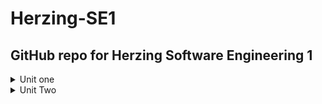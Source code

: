 # Herzing-SE1
## GitHub repo for Herzing Software Engineering 1
<details>
<summary>Unit one</summary>
  
  ###This project was for a two player game of rock paper scissers for a new addition i added an ai
  
##### Image of commandline Rock , paper , Scissers game.
![commandLine image](https://github.com/Norskknight/Herzing-SE1/blob/main/Unit1/images/twoplayer%20game.PNG)

##### Image of ai commandline Rock , paper , Scissers game.
[AI player](https://github.com/Norskknight/Herzing-SE1/blob/main/Unit1/images/AI%20game.PNG)
</details>

<details>
<summary>Unit Two</summary>
  
### this project is about creating an FSM and using it to simulate 7 days of weather with 5 event changes each day.
3 options for weather to follow a list left right and none.
the list of states was  Clear <-> Cloudy <-> Raining <-> Severe Weather  

with transitions between weather states:
[Getting Warmer, Getting Colder, Humidity is Increasing, Wind is Increasing}
#### running Unit2/src/Main gets the resulting output  

##### Images of commandline weather cycle Finite State Machine. 

#### selecting only one day.

![day_selector 1](https://user-images.githubusercontent.com/6807977/218885902-a568973d-65f1-4983-afcd-7211d042750d.png)


<details><summary>Day one</summary>
![commandLine day1](Unit2/images/output1.PNG)
</details>
<details><summary>Day Two</summary>

![commandLine day2](Unit2/images/output2.PNG)
</details>
<details><summary>Day Three</summary>

![commandLine day3](Unit2/images/output3.PNG)
</details>
<details><summary>Day Four</summary>

![commandLine day4](Unit2/images/output4.PNG)
</details>
<details><summary>Day Five</summary>

![commandLine day5](Unit2/images/output5.PNG)    
</details>
<details><summary>Day Six</summary>

![commandLine day6](Unit2/images/output6.PNG)
</details>
<details><summary>Day Seven</summary>

![commandLine day7](Unit2/images/output7.PNG)
</details>
